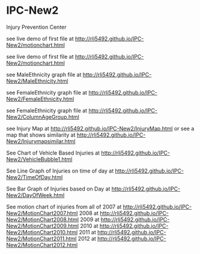 IPC-New2
===

Injury Prevention Center

see live demo of first file at http://rli5492.github.io/IPC-New2/motionchart.html

see live demo of first file at http://rli5492.github.io/IPC-New2/motionchart.html

see MaleEthnicity graph file at http://rli5492.github.io/IPC-New2/MaleEthnicity.html

see FemaleEthnicity graph file at http://rli5492.github.io/IPC-New2/FemaleEthnicity.html

see FemaleEthnicity graph file at http://rli5492.github.io/IPC-New2/ColumnAgeGroup.html

see Injury Map at http://rli5492.github.io/IPC-New2/InjuryMap.html or see a map that shows similarity at http://rli5492.github.io/IPC-New2/Injurymapsimilar.html

See Chart of Vehicle Based Injuries at http://rli5492.github.io/IPC-New2/VehicleBubble1.html

See Line Graph of Injuries on time of day at http://rli5492.github.io/IPC-New2/TimeOfDay.html

See Bar Graph of Injuries based on Day at http://rli5492.github.io/IPC-New2/DayOfWeek.html

See motion chart of injuries from all of 2007 at http://rli5492.github.io/IPC-New2/MotionChart2007.html
2008 at http://rli5492.github.io/IPC-New2/MotionChart2008.html
2009 at http://rli5492.github.io/IPC-New2/MotionChart2009.html
2010 at http://rli5492.github.io/IPC-New2/MotionChart2010.html
2011 at http://rli5492.github.io/IPC-New2/MotionChart2011.html
2012 at http://rli5492.github.io/IPC-New2/MotionChart2012.html

